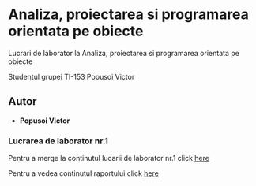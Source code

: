 # Analiza, proiectarea si programarea orientata pe obiecte
Lucrari de laborator la Analiza, proiectarea si programarea orientata pe obiecte

Studentul grupei TI-153 Popusoi Victor

## Autor

* **Popusoi Victor** 

### Lucrarea de laborator nr.1

Pentru a merge la continutul lucarii de laborator nr.1 click [here](https://github.com/PopusoiVictor/APPOO/tree/master/Laborator%201)

Pentru a vedea continutul raportului click [here](https://github.com/PopusoiVictor/APPOO/blob/master/Laborator%201/Lab%20template.pdf)

